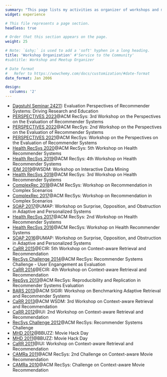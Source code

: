 ```yaml
---
summary: "This page lists my activities as organizer of workshops and meetups."  # Add a page description.
widget: experience

# This file represents a page section.
headless: true

# Order that this section appears on the page.
weight: 25

# Note: `&shy;` is used to add a 'soft' hyphen in a long heading.
title: 'Workshop Organization' #'Service to the Community'
#subtitle: Workshop and Meetup Organizer

# Date format
#   Refer to https://wowchemy.com/docs/customization/#date-format
date_format: Jan 2006

design:
  columns: '2'
---
```

- [Dagstuhl Seminar 24211](https://www.dagstuhl.de/24211): Evaluation Perspectives of Recommender Systems: Driving Research and Education
- [PERSPECTIVES 2023](https://perspectives-ws.github.io/2023/)@ACM RecSys: 3rd Workshop on the Perspectives on the Evaluation of Recommender Systems
- [PERSPECTIVES 2022](https://perspectives-ws.github.io/2022/)@ACM RecSys: 2nd Workshop on the Perspectives on the Evaluation of Recommender Systems
- [PERSPECTIVES 2021](https://perspectives-ws.github.io/2021/)@ACM RecSys: Workshop on the Perspectives on the Evaluation of Recommender Systems
- [Health RecSys 2020](https://healthrecsys.github.io/2020/)@ACM RecSys: 5th Workshop on Health Recommender Systems
- [Health RecSys 2019](https://healthrecsys.github.io/2019/)@ACM RecSys: 4th Workshop on Health Recommender Systems
- [IDM 2019](https://idatamining.github.io/2019/)@WSDM: Workshop on Interactive Data Mining
- [Health RecSys 2018](https://healthrecsys.github.io/2018/)@ACM RecSys: 3rd Workshop on Health Recommender Systems
- [ComplexRec 2018](http://toinebogers.com/workshops/complexrec2018/)@ACM RecSys: Workshop on Recommendation in Complex Scenarios
- [ComplexRec 2017](http://toinebogers.com/complexrec2017/)@ACM RecSys: Workshop on Recommendation in Complex Scenarios
- [SOAP 2017](https://soapworkshop2017.wordpress.com/)@UMAP: Workshop on Surprise, Opposition, and Obstruction in Adaptive and Personalized Systems
- [Health RecSys 2017](http://ceur-ws.org/Vol-1953/)@ACM RecSys: 2nd Workshop on Health Recommender Systems
- [Health RecSys 2016](https://web.archive.org/web/20170721141145/http://132.199.138.79/healthrecsys/)@ACM RecSys: Workshop on Health Recommender Systems
- [SOAP 2016](https://soapworkshop2016.wordpress.com/)@UMAP: Workshop on Surprise, Opposition, and Obstruction in Adaptive and Personalized Systems
- [CaRR 2015](https://web.archive.org/web/20160306232727/http://carr-workshop.org/)@ECIR: 5th Workshop on Context-aware Retrieval and Recommendation
- [RecSys Challenge 2014](https://2014.recsyschallenge.com/)@ACM RecSys: Recommender Systems Challenge - User Engangement as Evaluation
- [CaRR 2014](https://web.archive.org/web/20140703015815/http://carr-workshop.org/)@ECIR: 4th Workshop on Context-aware Retrieval and Recommendation
- [RepSys 2013](https://web.archive.org/web/20160614073437/https://repsys.project.cwi.nl/)@ACM RecSys: Reproducibility and Replication in Recommender Systems Evaluation
- [BARS 2013](https://web.archive.org/web/20130726090001/http://www.bars-workshop.org/)@ACM SIGIR: Workshop on Benchmarking Adaptive Retrieval and Recommender Systems
- [CaRR 2013](https://web.archive.org/web/20130705181207/http://carr-workshop.org/)@ACM WSDM: 3rd Workshop on Context-aware Retrieval and Recommendation
- [CaRR 2012](https://web.archive.org/web/20120519171224/http://carr-workshop.org/)@IUI: 2nd Workshop on Context-aware Retrieval and Recommendation
- [RecSys Challenge 2012](https://2012.recsyschallenge.com/)@ACM RecSys: Recommender Systems Challenge
- [MHD 2012](https://web.archive.org/web/20130330030852/http://www.moviehackday.com/)@BBUZZ: Movie Hack Day
- [MHD 2011](https://web.archive.org/web/20120130024759/http://moviehackday.com/)@BBUZZ: Movie Hack Day
- [CaRR 2011](https://web.archive.org/web/20120320010902/http://www.dai-labor.de/carr2011/)@IUI: Workshop on Context-aware Retrieval and Recommendation
- [CAMRa 2011](http://2011.recsyschallenge.com/)@ACM RecSys: 2nd Challenge on Context-aware Movie Recommendation
- [CAMRa 2010](http://2010.recsyschallenge.com/)@ACM RecSys: Challenge on Context-aware Movie Recommendation